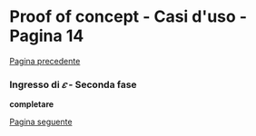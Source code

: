 # Proof of concept - Casi d'uso - Pagina 14

[Pagina precedente](UseCases13.md)

### <a name="Ingresso_epsilon_seconda_fase"></a>Ingresso di *𝜀* - Seconda fase

**completare**








[Pagina seguente](UseCases15.md)
